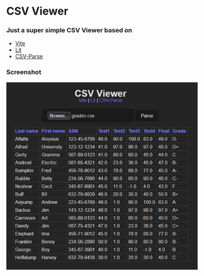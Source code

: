 # CSV Viewer

### Just a super simple CSV Viewer based on
* [Vite](https://vitejs.dev/)
* [Lit](https://lit.dev/)
* [CSV-Parse](https://csv.js.org/parse/)

### Screenshot
![Screenshot](/docs/screenshot.png?raw=true "Screenshot")